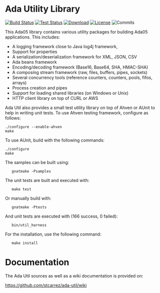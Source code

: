 # Ada Utility Library

[![Build Status](https://img.shields.io/jenkins/s/http/jenkins.vacs.fr/Ada-Util.svg)](http://jenkins.vacs.fr/job/Ada-Util/)
[![Test Status](https://img.shields.io/jenkins/t/http/jenkins.vacs.fr/Ada-Util.svg)](http://jenkins.vacs.fr/job/Ada-Util/)
[![Download](https://img.shields.io/badge/download-1.7.2-brightgreen.svg)](http://download.vacs.fr/ada-util/ada-util-1.7.2.tar.gz)
[![License](http://img.shields.io/badge/license-APACHE2-blue.svg)](LICENSE)
![Commits](https://img.shields.io/github/commits-since/stcarrez/ada-util/ada-util-1.7.2.svg)


This Ada05 library contains various utility packages for building
Ada05 applications.  This includes:

* A logging framework close to Java log4j framework,
* Support for properties
* A serialization/deserialization framework for XML, JSON, CSV
* Ada beans framework
* Encoding/decoding framework (Base16, Base64, SHA, HMAC-SHA)
* A composing stream framework (raw, files, buffers, pipes, sockets)
* Several concurrency tools (reference counters, counters, pools, fifos, arrays)
* Process creation and pipes
* Support for loading shared libraries (on Windows or Unix)
* HTTP client library on top of CURL or AWS

Ada Util also provides a small test utility library on top of
Ahven or AUnit to help in writing unit tests.
To use Ahven testing framework, configure as follows:

```
./configure --enable-ahven
make
```

To use AUnit, build with the following commands:
```
./configure
make
```
The samples can be built using:
```
   gnatmake -Psamples
```   
   
The unit tests are built and executed with:
```
   make test
```
Or manually build with:
```
   gnatmake -Ptests
```

And unit tests are executed with (166 success, 0 failed):
```
   bin/util_harness
```
For the installation, use the following command:
```
   make install
```

# Documentation

The Ada Util sources as well as a wiki documentation is provided on:

   https://github.com/stcarrez/ada-util/wiki
